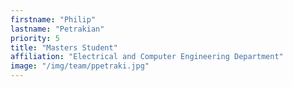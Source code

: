 ```yaml
---
firstname: "Philip"
lastname: "Petrakian"
priority: 5
title: "Masters Student"
affiliation: "Electrical and Computer Engineering Department"
image: "/img/team/ppetraki.jpg"
---
```

